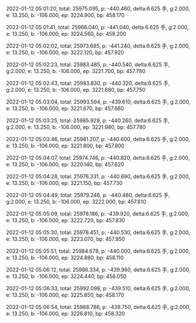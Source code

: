 2022-01-12 05:01:20, total: 25975.095, p: -440.460, delta:6.625 手, g:2.000, e: 13.250, b: -106.000, ep: 3224.900, bp: 458.170

2022-01-12 05:01:41, total: 25966.040, p: -441.040, delta:6.625 手, g:2.000, e: 13.250, b: -106.000, ep: 3224.560, bp: 458.200

2022-01-12 05:02:02, total: 25973.685, p: -441.240, delta:6.625 手, g:2.000, e: 13.250, b: -106.000, ep: 3222.120, bp: 457.920

2022-01-12 05:02:23, total: 25983.485, p: -440.540, delta:6.625 手, g:2.000, e: 13.250, b: -106.000, ep: 3221.700, bp: 457.780

2022-01-12 05:02:43, total: 25983.830, p: -440.320, delta:6.625 手, g:2.000, e: 13.250, b: -106.000, ep: 3221.680, bp: 457.750

2022-01-12 05:03:04, total: 25993.594, p: -439.610, delta:6.625 手, g:2.000, e: 13.250, b: -106.000, ep: 3221.670, bp: 457.660

2022-01-12 05:03:25, total: 25985.929, p: -440.260, delta:6.625 手, g:2.000, e: 13.250, b: -106.000, ep: 3221.980, bp: 457.780

2022-01-12 05:03:46, total: 25981.207, p: -440.600, delta:6.625 手, g:2.000, e: 13.250, b: -106.000, ep: 3221.800, bp: 457.800

2022-01-12 05:04:07, total: 25974.746, p: -440.820, delta:6.625 手, g:2.000, e: 13.250, b: -106.000, ep: 3220.140, bp: 457.620

2022-01-12 05:04:28, total: 25976.331, p: -440.690, delta:6.625 手, g:2.000, e: 13.250, b: -106.000, ep: 3221.150, bp: 457.730

2022-01-12 05:04:49, total: 25979.246, p: -440.480, delta:6.625 手, g:2.000, e: 13.250, b: -106.000, ep: 3222.000, bp: 457.810

2022-01-12 05:05:09, total: 25978.186, p: -439.920, delta:6.625 手, g:2.000, e: 13.250, b: -106.000, ep: 3222.720, bp: 457.830

2022-01-12 05:05:30, total: 25978.451, p: -440.530, delta:6.625 手, g:2.000, e: 13.250, b: -106.000, ep: 3223.070, bp: 457.950

2022-01-12 05:05:51, total: 25984.678, p: -440.000, delta:6.625 手, g:2.000, e: 13.250, b: -106.000, ep: 3224.880, bp: 458.110

2022-01-12 05:06:12, total: 25986.334, p: -439.960, delta:6.625 手, g:2.000, e: 13.250, b: -106.000, ep: 3224.440, bp: 458.050

2022-01-12 05:06:33, total: 25992.098, p: -439.510, delta:6.625 手, g:2.000, e: 13.250, b: -106.000, ep: 3225.850, bp: 458.170

2022-01-12 05:06:54, total: 25988.786, p: -439.750, delta:6.625 手, g:2.000, e: 13.250, b: -106.000, ep: 3226.810, bp: 458.320